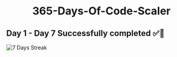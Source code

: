 # <p align="center">365-Days-Of-Code-Scaler</p>

## Day 1 - Day 7 Successfully completed ✅🎉
![7 Days Streak](https://github.com/Rakesh9100/365-Days-Of-Code-Scaler/assets/73993775/dfa7e7ae-90ba-4641-bc77-0aa2b7835426)
